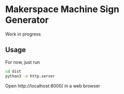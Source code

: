 Makerspace Machine Sign Generator
=================================

Work in progress

Usage
-----
For now, just run
```bash
cd dist
python3 -m http.server
```
Open http://localhost:8000/ in a web browser
